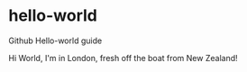 # hello-world
Github Hello-world guide

Hi World, I'm in London, fresh off the boat from New Zealand!

